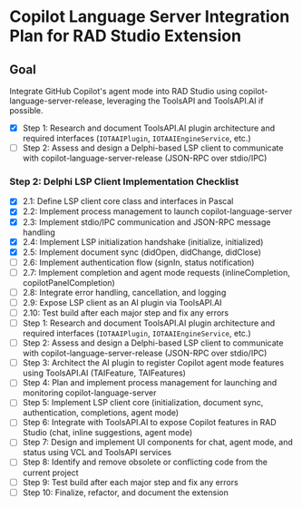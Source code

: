 # Copilot Language Server Integration Plan for RAD Studio Extension

## Goal
Integrate GitHub Copilot's agent mode into RAD Studio using copilot-language-server-release, leveraging the ToolsAPI and ToolsAPI.AI if possible.


- [x] Step 1: Research and document ToolsAPI.AI plugin architecture and required interfaces (`IOTAAIPlugin`, `IOTAAIEngineService`, etc.)
- [ ] Step 2: Assess and design a Delphi-based LSP client to communicate with copilot-language-server-release (JSON-RPC over stdio/IPC)

### Step 2: Delphi LSP Client Implementation Checklist

- [x] 2.1: Define LSP client core class and interfaces in Pascal
- [x] 2.2: Implement process management to launch copilot-language-server
- [x] 2.3: Implement stdio/IPC communication and JSON-RPC message handling
- [x] 2.4: Implement LSP initialization handshake (initialize, initialized)
- [x] 2.5: Implement document sync (didOpen, didChange, didClose)
- [ ] 2.6: Implement authentication flow (signIn, status notification)
- [ ] 2.7: Implement completion and agent mode requests (inlineCompletion, copilotPanelCompletion)
- [ ] 2.8: Integrate error handling, cancellation, and logging
- [ ] 2.9: Expose LSP client as an AI plugin via ToolsAPI.AI
- [ ] 2.10: Test build after each major step and fix any errors
- [ ] Step 1: Research and document ToolsAPI.AI plugin architecture and required interfaces (`IOTAAIPlugin`, `IOTAAIEngineService`, etc.)
- [ ] Step 2: Assess and design a Delphi-based LSP client to communicate with copilot-language-server-release (JSON-RPC over stdio/IPC)
- [ ] Step 3: Architect the AI plugin to register Copilot agent mode features using ToolsAPI.AI (TAIFeature, TAIFeatures)
- [ ] Step 4: Plan and implement process management for launching and monitoring copilot-language-server
- [ ] Step 5: Implement LSP client core (initialization, document sync, authentication, completions, agent mode)
- [ ] Step 6: Integrate with ToolsAPI.AI to expose Copilot features in RAD Studio (chat, inline suggestions, agent mode)
- [ ] Step 7: Design and implement UI components for chat, agent mode, and status using VCL and ToolsAPI services
- [ ] Step 8: Identify and remove obsolete or conflicting code from the current project
- [ ] Step 9: Test build after each major step and fix any errors
- [ ] Step 10: Finalize, refactor, and document the extension
